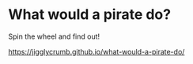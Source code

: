 # What would a pirate do?

Spin the wheel and find out!

https://jigglycrumb.github.io/what-would-a-pirate-do/
